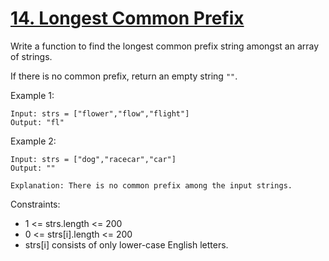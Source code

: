 # [14. Longest Common Prefix](https://leetcode.com/problems/longest-common-prefix/)

Write a function to find the longest common prefix string amongst an array of strings.

If there is no common prefix, return an empty string ``""``.

Example 1:

    Input: strs = ["flower","flow","flight"]
    Output: "fl"

Example 2:

    Input: strs = ["dog","racecar","car"]
    Output: ""

    Explanation: There is no common prefix among the input strings.
    

Constraints:

* 1 <= strs.length <= 200
* 0 <= strs[i].length <= 200
* strs[i] consists of only lower-case English letters.